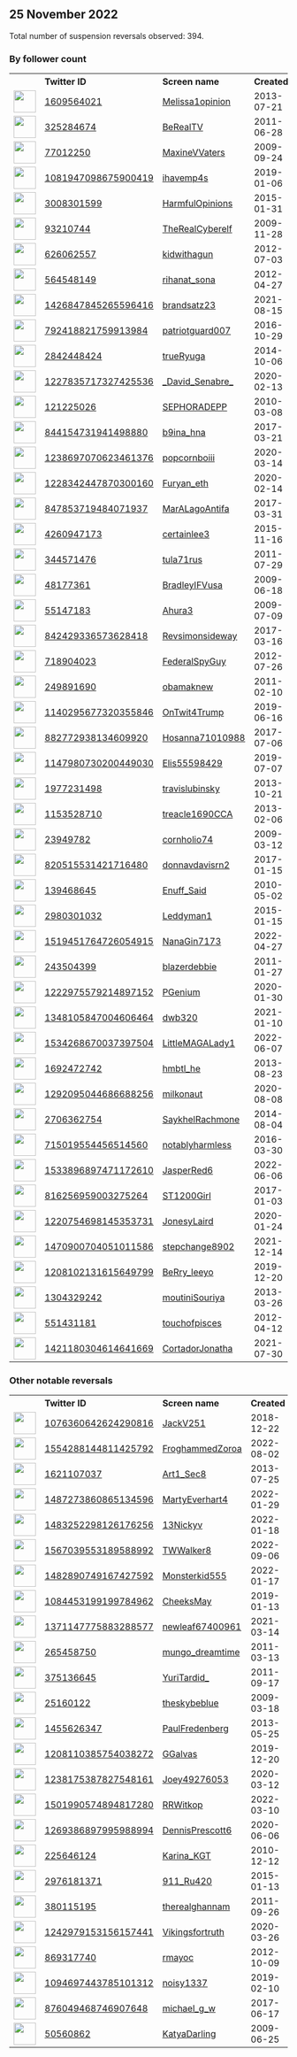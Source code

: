 
## 25 November 2022
Total number of suspension reversals observed: 394.

### By follower count
<table><tr><th></th><th align="left">Twitter ID</th><th align="left">Screen name</th>
<th align="left">Created</th><th align="left">Status</th><th align="left">Suspended</th><th align="left">Followers</th>
<tr><td><a href="https://pbs.twimg.com/profile_images/1624605770024202241/s0zGenOD_normal.jpg"><img src="https://pbs.twimg.com/profile_images/1624605770024202241/s0zGenOD_normal.jpg" width="40px" height="40px" align="center"/></a></td><td><a href="https://twitter.com/intent/user?user_id=1609564021">1609564021</a></td><td><a href="https://twitter.com/Melissa1opinion">Melissa1opinion</a></td><td>2013-07-21</td><td align="center"></td><td></td><td>24981</td></tr>
<tr><td><a href="https://pbs.twimg.com/profile_images/1619856311218323456/a6-Ju_7K_normal.jpg"><img src="https://pbs.twimg.com/profile_images/1619856311218323456/a6-Ju_7K_normal.jpg" width="40px" height="40px" align="center"/></a></td><td><a href="https://twitter.com/intent/user?user_id=325284674">325284674</a></td><td><a href="https://twitter.com/BeRealTV">BeRealTV</a></td><td>2011-06-28</td><td align="center"></td><td></td><td>24203</td></tr>
<tr><td><a href="https://pbs.twimg.com/profile_images/1615512103367876609/tAyFKHFb_normal.jpg"><img src="https://pbs.twimg.com/profile_images/1615512103367876609/tAyFKHFb_normal.jpg" width="40px" height="40px" align="center"/></a></td><td><a href="https://twitter.com/intent/user?user_id=77012250">77012250</a></td><td><a href="https://twitter.com/MaxineVVaters">MaxineVVaters</a></td><td>2009-09-24</td><td align="center">🚫</td><td></td><td>23874</td></tr>
<tr><td><a href="https://pbs.twimg.com/profile_images/1139763796187025408/u7fEDnOo_normal.jpg"><img src="https://pbs.twimg.com/profile_images/1139763796187025408/u7fEDnOo_normal.jpg" width="40px" height="40px" align="center"/></a></td><td><a href="https://twitter.com/intent/user?user_id=1081947098675900419">1081947098675900419</a></td><td><a href="https://twitter.com/ihavemp4s">ihavemp4s</a></td><td>2019-01-06</td><td align="center"></td><td></td><td>20388</td></tr>
<tr><td><a href="https://pbs.twimg.com/profile_images/1595937458335760384/_MqX-H-K_normal.jpg"><img src="https://pbs.twimg.com/profile_images/1595937458335760384/_MqX-H-K_normal.jpg" width="40px" height="40px" align="center"/></a></td><td><a href="https://twitter.com/intent/user?user_id=3008301599">3008301599</a></td><td><a href="https://twitter.com/HarmfulOpinions">HarmfulOpinions</a></td><td>2015-01-31</td><td align="center"></td><td></td><td>19087</td></tr>
<tr><td><a href="https://pbs.twimg.com/profile_images/1612248314057232384/7IK91kLQ_normal.jpg"><img src="https://pbs.twimg.com/profile_images/1612248314057232384/7IK91kLQ_normal.jpg" width="40px" height="40px" align="center"/></a></td><td><a href="https://twitter.com/intent/user?user_id=93210744">93210744</a></td><td><a href="https://twitter.com/TheRealCyberelf">TheRealCyberelf</a></td><td>2009-11-28</td><td align="center"></td><td></td><td>18453</td></tr>
<tr><td><a href="https://pbs.twimg.com/profile_images/1596422152164614144/R0001Cne_normal.jpg"><img src="https://pbs.twimg.com/profile_images/1596422152164614144/R0001Cne_normal.jpg" width="40px" height="40px" align="center"/></a></td><td><a href="https://twitter.com/intent/user?user_id=626062557">626062557</a></td><td><a href="https://twitter.com/kidwithagun">kidwithagun</a></td><td>2012-07-03</td><td align="center"></td><td></td><td>16560</td></tr>
<tr><td><a href="https://pbs.twimg.com/profile_images/1596209865810132992/QcBOUQu5_normal.jpg"><img src="https://pbs.twimg.com/profile_images/1596209865810132992/QcBOUQu5_normal.jpg" width="40px" height="40px" align="center"/></a></td><td><a href="https://twitter.com/intent/user?user_id=564548149">564548149</a></td><td><a href="https://twitter.com/rihanat_sona">rihanat_sona</a></td><td>2012-04-27</td><td align="center"></td><td></td><td>16555</td></tr>
<tr><td><a href="https://pbs.twimg.com/profile_images/1600471660674617345/re5zNKs6_normal.jpg"><img src="https://pbs.twimg.com/profile_images/1600471660674617345/re5zNKs6_normal.jpg" width="40px" height="40px" align="center"/></a></td><td><a href="https://twitter.com/intent/user?user_id=1426847845265596416">1426847845265596416</a></td><td><a href="https://twitter.com/brandsatz23">brandsatz23</a></td><td>2021-08-15</td><td align="center"></td><td>2022-10-31</td><td>15536</td></tr>
<tr><td><a href="https://pbs.twimg.com/profile_images/1031563419424628737/3BQu9uBX_normal.jpg"><img src="https://pbs.twimg.com/profile_images/1031563419424628737/3BQu9uBX_normal.jpg" width="40px" height="40px" align="center"/></a></td><td><a href="https://twitter.com/intent/user?user_id=792418821759913984">792418821759913984</a></td><td><a href="https://twitter.com/patriotguard007">patriotguard007</a></td><td>2016-10-29</td><td align="center"></td><td>2022-10-29</td><td>11336</td></tr>
<tr><td><a href="https://pbs.twimg.com/profile_images/1596254477207601153/DdMmXbV1_normal.jpg"><img src="https://pbs.twimg.com/profile_images/1596254477207601153/DdMmXbV1_normal.jpg" width="40px" height="40px" align="center"/></a></td><td><a href="https://twitter.com/intent/user?user_id=2842448424">2842448424</a></td><td><a href="https://twitter.com/trueRyuga">trueRyuga</a></td><td>2014-10-06</td><td align="center">🔒</td><td></td><td>11115</td></tr>
<tr><td><a href="https://pbs.twimg.com/profile_images/1291646062004969472/mI6i4HYz_normal.jpg"><img src="https://pbs.twimg.com/profile_images/1291646062004969472/mI6i4HYz_normal.jpg" width="40px" height="40px" align="center"/></a></td><td><a href="https://twitter.com/intent/user?user_id=1227835717327425536">1227835717327425536</a></td><td><a href="https://twitter.com/_David_Senabre_">_David_Senabre_</a></td><td>2020-02-13</td><td align="center"></td><td></td><td>10874</td></tr>
<tr><td><a href="https://pbs.twimg.com/profile_images/1473367782578339844/BDDkyvQ__normal.jpg"><img src="https://pbs.twimg.com/profile_images/1473367782578339844/BDDkyvQ__normal.jpg" width="40px" height="40px" align="center"/></a></td><td><a href="https://twitter.com/intent/user?user_id=121225026">121225026</a></td><td><a href="https://twitter.com/SEPHORADEPP">SEPHORADEPP</a></td><td>2010-03-08</td><td align="center"></td><td>2022-10-29</td><td>9995</td></tr>
<tr><td><a href="https://pbs.twimg.com/profile_images/1349030356968763393/BGE0ZkM6_normal.jpg"><img src="https://pbs.twimg.com/profile_images/1349030356968763393/BGE0ZkM6_normal.jpg" width="40px" height="40px" align="center"/></a></td><td><a href="https://twitter.com/intent/user?user_id=844154731941498880">844154731941498880</a></td><td><a href="https://twitter.com/b9ina_hna">b9ina_hna</a></td><td>2017-03-21</td><td align="center"></td><td></td><td>6370</td></tr>
<tr><td><a href="https://pbs.twimg.com/profile_images/1483991872032763904/AJ0lt1ol_normal.jpg"><img src="https://pbs.twimg.com/profile_images/1483991872032763904/AJ0lt1ol_normal.jpg" width="40px" height="40px" align="center"/></a></td><td><a href="https://twitter.com/intent/user?user_id=1238697070623461376">1238697070623461376</a></td><td><a href="https://twitter.com/popcornboiii">popcornboiii</a></td><td>2020-03-14</td><td align="center">🚫</td><td>2022-11-08</td><td>5654</td></tr>
<tr><td><a href="https://pbs.twimg.com/profile_images/1617539326430019584/3Ov-LBQ4_normal.jpg"><img src="https://pbs.twimg.com/profile_images/1617539326430019584/3Ov-LBQ4_normal.jpg" width="40px" height="40px" align="center"/></a></td><td><a href="https://twitter.com/intent/user?user_id=1228342447870300160">1228342447870300160</a></td><td><a href="https://twitter.com/Furyan_eth">Furyan_eth</a></td><td>2020-02-14</td><td align="center"></td><td>2022-11-08</td><td>5642</td></tr>
<tr><td><a href="https://pbs.twimg.com/profile_images/927180846175531008/p0jN9L6a_normal.jpg"><img src="https://pbs.twimg.com/profile_images/927180846175531008/p0jN9L6a_normal.jpg" width="40px" height="40px" align="center"/></a></td><td><a href="https://twitter.com/intent/user?user_id=847853719484071937">847853719484071937</a></td><td><a href="https://twitter.com/MarALagoAntifa">MarALagoAntifa</a></td><td>2017-03-31</td><td align="center"></td><td></td><td>5020</td></tr>
<tr><td><a href="https://pbs.twimg.com/profile_images/1265774465708732420/tOU3dZ3L_normal.jpg"><img src="https://pbs.twimg.com/profile_images/1265774465708732420/tOU3dZ3L_normal.jpg" width="40px" height="40px" align="center"/></a></td><td><a href="https://twitter.com/intent/user?user_id=4260947173">4260947173</a></td><td><a href="https://twitter.com/certainlee3">certainlee3</a></td><td>2015-11-16</td><td align="center"></td><td>2022-10-29</td><td>4575</td></tr>
<tr><td><a href="https://pbs.twimg.com/profile_images/726358633202724864/5IxF42U3_normal.jpg"><img src="https://pbs.twimg.com/profile_images/726358633202724864/5IxF42U3_normal.jpg" width="40px" height="40px" align="center"/></a></td><td><a href="https://twitter.com/intent/user?user_id=344571476">344571476</a></td><td><a href="https://twitter.com/tula71rus">tula71rus</a></td><td>2011-07-29</td><td align="center"></td><td></td><td>4566</td></tr>
<tr><td><a href="https://pbs.twimg.com/profile_images/1268503928/image_normal.jpg"><img src="https://pbs.twimg.com/profile_images/1268503928/image_normal.jpg" width="40px" height="40px" align="center"/></a></td><td><a href="https://twitter.com/intent/user?user_id=48177361">48177361</a></td><td><a href="https://twitter.com/BradleyIFVusa">BradleyIFVusa</a></td><td>2009-06-18</td><td align="center"></td><td></td><td>4117</td></tr>
<tr><td><a href="https://pbs.twimg.com/profile_images/1603948023675076608/2FEm5OSx_normal.jpg"><img src="https://pbs.twimg.com/profile_images/1603948023675076608/2FEm5OSx_normal.jpg" width="40px" height="40px" align="center"/></a></td><td><a href="https://twitter.com/intent/user?user_id=55147183">55147183</a></td><td><a href="https://twitter.com/Ahura3">Ahura3</a></td><td>2009-07-09</td><td align="center"></td><td></td><td>3744</td></tr>
<tr><td><a href="https://pbs.twimg.com/profile_images/1319705468294529024/1HPi0MVb_normal.jpg"><img src="https://pbs.twimg.com/profile_images/1319705468294529024/1HPi0MVb_normal.jpg" width="40px" height="40px" align="center"/></a></td><td><a href="https://twitter.com/intent/user?user_id=842429336573628418">842429336573628418</a></td><td><a href="https://twitter.com/Revsimonsideway">Revsimonsideway</a></td><td>2017-03-16</td><td align="center"></td><td></td><td>3552</td></tr>
<tr><td><a href="https://pbs.twimg.com/profile_images/3368427308/08273ff3c0ce8ff1506c91e237c05d7f_normal.jpeg"><img src="https://pbs.twimg.com/profile_images/3368427308/08273ff3c0ce8ff1506c91e237c05d7f_normal.jpeg" width="40px" height="40px" align="center"/></a></td><td><a href="https://twitter.com/intent/user?user_id=718904023">718904023</a></td><td><a href="https://twitter.com/FederalSpyGuy">FederalSpyGuy</a></td><td>2012-07-26</td><td align="center"></td><td></td><td>3360</td></tr>
<tr><td><a href="https://pbs.twimg.com/profile_images/1090194683849068544/BRhV7NCy_normal.jpg"><img src="https://pbs.twimg.com/profile_images/1090194683849068544/BRhV7NCy_normal.jpg" width="40px" height="40px" align="center"/></a></td><td><a href="https://twitter.com/intent/user?user_id=249891690">249891690</a></td><td><a href="https://twitter.com/obamaknew">obamaknew</a></td><td>2011-02-10</td><td align="center">🚫</td><td></td><td>3359</td></tr>
<tr><td><a href="https://pbs.twimg.com/profile_images/1597411582434332672/Y0XLnpHS_normal.jpg"><img src="https://pbs.twimg.com/profile_images/1597411582434332672/Y0XLnpHS_normal.jpg" width="40px" height="40px" align="center"/></a></td><td><a href="https://twitter.com/intent/user?user_id=1140295677320355846">1140295677320355846</a></td><td><a href="https://twitter.com/OnTwit4Trump">OnTwit4Trump</a></td><td>2019-06-16</td><td align="center"></td><td></td><td>3325</td></tr>
<tr><td><a href="https://pbs.twimg.com/profile_images/1274028324302569472/KDakWojM_normal.jpg"><img src="https://pbs.twimg.com/profile_images/1274028324302569472/KDakWojM_normal.jpg" width="40px" height="40px" align="center"/></a></td><td><a href="https://twitter.com/intent/user?user_id=882772938134609920">882772938134609920</a></td><td><a href="https://twitter.com/Hosanna71010988">Hosanna71010988</a></td><td>2017-07-06</td><td align="center"></td><td></td><td>3100</td></tr>
<tr><td><a href="https://pbs.twimg.com/profile_images/1608512189572186118/gSw5XbzC_normal.jpg"><img src="https://pbs.twimg.com/profile_images/1608512189572186118/gSw5XbzC_normal.jpg" width="40px" height="40px" align="center"/></a></td><td><a href="https://twitter.com/intent/user?user_id=1147980730200449030">1147980730200449030</a></td><td><a href="https://twitter.com/Elis55598429">Elis55598429</a></td><td>2019-07-07</td><td align="center">🔒</td><td></td><td>2934</td></tr>
<tr><td><a href="https://pbs.twimg.com/profile_images/1608924855315099648/iR_DfAdm_normal.jpg"><img src="https://pbs.twimg.com/profile_images/1608924855315099648/iR_DfAdm_normal.jpg" width="40px" height="40px" align="center"/></a></td><td><a href="https://twitter.com/intent/user?user_id=1977231498">1977231498</a></td><td><a href="https://twitter.com/travislubinsky">travislubinsky</a></td><td>2013-10-21</td><td align="center"></td><td>2022-11-08</td><td>2890</td></tr>
<tr><td><a href="https://pbs.twimg.com/profile_images/1060842659940630528/KaE4JpO5_normal.jpg"><img src="https://pbs.twimg.com/profile_images/1060842659940630528/KaE4JpO5_normal.jpg" width="40px" height="40px" align="center"/></a></td><td><a href="https://twitter.com/intent/user?user_id=1153528710">1153528710</a></td><td><a href="https://twitter.com/treacle1690CCA">treacle1690CCA</a></td><td>2013-02-06</td><td align="center"></td><td></td><td>2880</td></tr>
<tr><td><a href="https://pbs.twimg.com/profile_images/1626601452364869638/9-Q1c1Bl_normal.jpg"><img src="https://pbs.twimg.com/profile_images/1626601452364869638/9-Q1c1Bl_normal.jpg" width="40px" height="40px" align="center"/></a></td><td><a href="https://twitter.com/intent/user?user_id=23949782">23949782</a></td><td><a href="https://twitter.com/cornholio74">cornholio74</a></td><td>2009-03-12</td><td align="center"></td><td></td><td>2789</td></tr>
<tr><td><a href="https://pbs.twimg.com/profile_images/1456394272341647363/RfPX3hog_normal.jpg"><img src="https://pbs.twimg.com/profile_images/1456394272341647363/RfPX3hog_normal.jpg" width="40px" height="40px" align="center"/></a></td><td><a href="https://twitter.com/intent/user?user_id=820515531421716480">820515531421716480</a></td><td><a href="https://twitter.com/donnavdavisrn2">donnavdavisrn2</a></td><td>2017-01-15</td><td align="center"></td><td>2022-10-29</td><td>2691</td></tr>
<tr><td><a href="https://pbs.twimg.com/profile_images/1168173299706126337/4bs-76EZ_normal.jpg"><img src="https://pbs.twimg.com/profile_images/1168173299706126337/4bs-76EZ_normal.jpg" width="40px" height="40px" align="center"/></a></td><td><a href="https://twitter.com/intent/user?user_id=139468645">139468645</a></td><td><a href="https://twitter.com/Enuff_Said">Enuff_Said</a></td><td>2010-05-02</td><td align="center"></td><td></td><td>2480</td></tr>
<tr><td><a href="https://pbs.twimg.com/profile_images/1061131302882152448/CHs1lF9Y_normal.jpg"><img src="https://pbs.twimg.com/profile_images/1061131302882152448/CHs1lF9Y_normal.jpg" width="40px" height="40px" align="center"/></a></td><td><a href="https://twitter.com/intent/user?user_id=2980301032">2980301032</a></td><td><a href="https://twitter.com/Leddyman1">Leddyman1</a></td><td>2015-01-15</td><td align="center">🔒</td><td></td><td>2312</td></tr>
<tr><td><a href="https://pbs.twimg.com/profile_images/1611114841384620032/7NVP6Ru__normal.jpg"><img src="https://pbs.twimg.com/profile_images/1611114841384620032/7NVP6Ru__normal.jpg" width="40px" height="40px" align="center"/></a></td><td><a href="https://twitter.com/intent/user?user_id=1519451764726054915">1519451764726054915</a></td><td><a href="https://twitter.com/NanaGin7173">NanaGin7173</a></td><td>2022-04-27</td><td align="center"></td><td>2022-10-19</td><td>2283</td></tr>
<tr><td><a href="https://pbs.twimg.com/profile_images/1601305291727187968/_9KSEzeM_normal.jpg"><img src="https://pbs.twimg.com/profile_images/1601305291727187968/_9KSEzeM_normal.jpg" width="40px" height="40px" align="center"/></a></td><td><a href="https://twitter.com/intent/user?user_id=243504399">243504399</a></td><td><a href="https://twitter.com/blazerdebbie">blazerdebbie</a></td><td>2011-01-27</td><td align="center"></td><td></td><td>2248</td></tr>
<tr><td><a href="https://pbs.twimg.com/profile_images/1597518989013684227/Y1-R-QCZ_normal.jpg"><img src="https://pbs.twimg.com/profile_images/1597518989013684227/Y1-R-QCZ_normal.jpg" width="40px" height="40px" align="center"/></a></td><td><a href="https://twitter.com/intent/user?user_id=1222975579214897152">1222975579214897152</a></td><td><a href="https://twitter.com/PGenium">PGenium</a></td><td>2020-01-30</td><td align="center"></td><td></td><td>2245</td></tr>
<tr><td><a href="https://pbs.twimg.com/profile_images/1442395606677434370/_qB8lcke_normal.jpg"><img src="https://pbs.twimg.com/profile_images/1442395606677434370/_qB8lcke_normal.jpg" width="40px" height="40px" align="center"/></a></td><td><a href="https://twitter.com/intent/user?user_id=1348105847004606464">1348105847004606464</a></td><td><a href="https://twitter.com/dwb320">dwb320</a></td><td>2021-01-10</td><td align="center"></td><td>2022-10-29</td><td>2223</td></tr>
<tr><td><a href="https://pbs.twimg.com/profile_images/1536908359600943104/BLLedc-r_normal.jpg"><img src="https://pbs.twimg.com/profile_images/1536908359600943104/BLLedc-r_normal.jpg" width="40px" height="40px" align="center"/></a></td><td><a href="https://twitter.com/intent/user?user_id=1534268670037397504">1534268670037397504</a></td><td><a href="https://twitter.com/LittleMAGALady1">LittleMAGALady1</a></td><td>2022-06-07</td><td align="center"></td><td>2022-10-20</td><td>2133</td></tr>
<tr><td><a href="https://pbs.twimg.com/profile_images/1543218039273193472/lOnIrE4__normal.jpg"><img src="https://pbs.twimg.com/profile_images/1543218039273193472/lOnIrE4__normal.jpg" width="40px" height="40px" align="center"/></a></td><td><a href="https://twitter.com/intent/user?user_id=1692472742">1692472742</a></td><td><a href="https://twitter.com/hmbtl_he">hmbtl_he</a></td><td>2013-08-23</td><td align="center"></td><td>2022-11-08</td><td>2125</td></tr>
<tr><td><a href="https://pbs.twimg.com/profile_images/1371051078091964417/Xt1x72kr_normal.png"><img src="https://pbs.twimg.com/profile_images/1371051078091964417/Xt1x72kr_normal.png" width="40px" height="40px" align="center"/></a></td><td><a href="https://twitter.com/intent/user?user_id=1292095044686688256">1292095044686688256</a></td><td><a href="https://twitter.com/milkonaut">milkonaut</a></td><td>2020-08-08</td><td align="center">🔒</td><td></td><td>2124</td></tr>
<tr><td><a href="https://pbs.twimg.com/profile_images/1599084635048366081/jNq0Vnwe_normal.jpg"><img src="https://pbs.twimg.com/profile_images/1599084635048366081/jNq0Vnwe_normal.jpg" width="40px" height="40px" align="center"/></a></td><td><a href="https://twitter.com/intent/user?user_id=2706362754">2706362754</a></td><td><a href="https://twitter.com/SaykhelRachmone">SaykhelRachmone</a></td><td>2014-08-04</td><td align="center"></td><td></td><td>2073</td></tr>
<tr><td><a href="https://pbs.twimg.com/profile_images/1617746815025139714/dBvom782_normal.jpg"><img src="https://pbs.twimg.com/profile_images/1617746815025139714/dBvom782_normal.jpg" width="40px" height="40px" align="center"/></a></td><td><a href="https://twitter.com/intent/user?user_id=715019554456514560">715019554456514560</a></td><td><a href="https://twitter.com/notablyharmless">notablyharmless</a></td><td>2016-03-30</td><td align="center"></td><td></td><td>2015</td></tr>
<tr><td><a href="https://pbs.twimg.com/profile_images/1564635123382992908/s7mf57jw_normal.jpg"><img src="https://pbs.twimg.com/profile_images/1564635123382992908/s7mf57jw_normal.jpg" width="40px" height="40px" align="center"/></a></td><td><a href="https://twitter.com/intent/user?user_id=1533896897471172610">1533896897471172610</a></td><td><a href="https://twitter.com/JasperRed6">JasperRed6</a></td><td>2022-06-06</td><td align="center"></td><td>2022-09-08</td><td>1976</td></tr>
<tr><td><a href="https://pbs.twimg.com/profile_images/817825506062114816/JdmbNaNT_normal.jpg"><img src="https://pbs.twimg.com/profile_images/817825506062114816/JdmbNaNT_normal.jpg" width="40px" height="40px" align="center"/></a></td><td><a href="https://twitter.com/intent/user?user_id=816256959003275264">816256959003275264</a></td><td><a href="https://twitter.com/ST1200Girl">ST1200Girl</a></td><td>2017-01-03</td><td align="center"></td><td></td><td>1952</td></tr>
<tr><td><a href="https://pbs.twimg.com/profile_images/1296957129354547201/if7RViUm_normal.jpg"><img src="https://pbs.twimg.com/profile_images/1296957129354547201/if7RViUm_normal.jpg" width="40px" height="40px" align="center"/></a></td><td><a href="https://twitter.com/intent/user?user_id=1220754698145353731">1220754698145353731</a></td><td><a href="https://twitter.com/JonesyLaird">JonesyLaird</a></td><td>2020-01-24</td><td align="center"></td><td></td><td>1927</td></tr>
<tr><td><a href="https://pbs.twimg.com/profile_images/1604783253063634945/wRhEKYtx_normal.jpg"><img src="https://pbs.twimg.com/profile_images/1604783253063634945/wRhEKYtx_normal.jpg" width="40px" height="40px" align="center"/></a></td><td><a href="https://twitter.com/intent/user?user_id=1470900704051011586">1470900704051011586</a></td><td><a href="https://twitter.com/stepchange8902">stepchange8902</a></td><td>2021-12-14</td><td align="center"></td><td>2022-11-08</td><td>1902</td></tr>
<tr><td><a href="https://pbs.twimg.com/profile_images/1506067178382147587/GlwnOPiV_normal.jpg"><img src="https://pbs.twimg.com/profile_images/1506067178382147587/GlwnOPiV_normal.jpg" width="40px" height="40px" align="center"/></a></td><td><a href="https://twitter.com/intent/user?user_id=1208102131615649799">1208102131615649799</a></td><td><a href="https://twitter.com/BeRry_leeyo">BeRry_leeyo</a></td><td>2019-12-20</td><td align="center">🚫</td><td>2022-09-30</td><td>1880</td></tr>
<tr><td><a href="https://pbs.twimg.com/profile_images/869121215473958912/yeiwoR0x_normal.jpg"><img src="https://pbs.twimg.com/profile_images/869121215473958912/yeiwoR0x_normal.jpg" width="40px" height="40px" align="center"/></a></td><td><a href="https://twitter.com/intent/user?user_id=1304329242">1304329242</a></td><td><a href="https://twitter.com/moutiniSouriya">moutiniSouriya</a></td><td>2013-03-26</td><td align="center">🔒</td><td></td><td>1852</td></tr>
<tr><td><a href="https://pbs.twimg.com/profile_images/1368964663204057088/ggGM3DJa_normal.jpg"><img src="https://pbs.twimg.com/profile_images/1368964663204057088/ggGM3DJa_normal.jpg" width="40px" height="40px" align="center"/></a></td><td><a href="https://twitter.com/intent/user?user_id=551431181">551431181</a></td><td><a href="https://twitter.com/touchofpisces">touchofpisces</a></td><td>2012-04-12</td><td align="center"></td><td></td><td>1825</td></tr>
<tr><td><a href="https://pbs.twimg.com/profile_images/1561366359711293440/nZKG8d44_normal.jpg"><img src="https://pbs.twimg.com/profile_images/1561366359711293440/nZKG8d44_normal.jpg" width="40px" height="40px" align="center"/></a></td><td><a href="https://twitter.com/intent/user?user_id=1421180304614641669">1421180304614641669</a></td><td><a href="https://twitter.com/CortadorJonatha">CortadorJonatha</a></td><td>2021-07-30</td><td align="center"></td><td>2022-08-28</td><td>1759</td></tr>
</table>

### Other notable reversals
<table><tr><th></th><th align="left">Twitter ID</th><th align="left">Screen name</th>
<th align="left">Created</th><th align="left">Status</th><th align="left">Suspended</th><th align="left">Followers</th>
<tr><td><a href="https://pbs.twimg.com/profile_images/1125873290860306432/jfteV_Z1_normal.jpg"><img src="https://pbs.twimg.com/profile_images/1125873290860306432/jfteV_Z1_normal.jpg" width="40px" height="40px" align="center"/></a></td><td><a href="https://twitter.com/intent/user?user_id=1076360642624290816">1076360642624290816</a></td><td><a href="https://twitter.com/JackV251">JackV251</a></td><td>2018-12-22</td><td align="center"></td><td>2022-09-08</td><td>108</td></tr>
<tr><td><a href="https://pbs.twimg.com/profile_images/1554814216565047296/PjybsdRk_normal.jpg"><img src="https://pbs.twimg.com/profile_images/1554814216565047296/PjybsdRk_normal.jpg" width="40px" height="40px" align="center"/></a></td><td><a href="https://twitter.com/intent/user?user_id=1554288144811425792">1554288144811425792</a></td><td><a href="https://twitter.com/FroghammedZoroa">FroghammedZoroa</a></td><td>2022-08-02</td><td align="center"></td><td>2022-11-01</td><td>78</td></tr>
<tr><td><a href="https://pbs.twimg.com/profile_images/1447654249249259521/Da1dkLb7_normal.jpg"><img src="https://pbs.twimg.com/profile_images/1447654249249259521/Da1dkLb7_normal.jpg" width="40px" height="40px" align="center"/></a></td><td><a href="https://twitter.com/intent/user?user_id=1621107037">1621107037</a></td><td><a href="https://twitter.com/Art1_Sec8">Art1_Sec8</a></td><td>2013-07-25</td><td align="center"></td><td>2022-06-12</td><td>794</td></tr>
<tr><td><a href="https://pbs.twimg.com/profile_images/1570094813596319747/8Ucn4AOf_normal.jpg"><img src="https://pbs.twimg.com/profile_images/1570094813596319747/8Ucn4AOf_normal.jpg" width="40px" height="40px" align="center"/></a></td><td><a href="https://twitter.com/intent/user?user_id=1487273860865134596">1487273860865134596</a></td><td><a href="https://twitter.com/MartyEverhart4">MartyEverhart4</a></td><td>2022-01-29</td><td align="center"></td><td>2022-10-20</td><td>1732</td></tr>
<tr><td><a href="https://pbs.twimg.com/profile_images/1483252579110985729/bdbNtcHm_normal.png"><img src="https://pbs.twimg.com/profile_images/1483252579110985729/bdbNtcHm_normal.png" width="40px" height="40px" align="center"/></a></td><td><a href="https://twitter.com/intent/user?user_id=1483252298126176256">1483252298126176256</a></td><td><a href="https://twitter.com/13Nickyv">13Nickyv</a></td><td>2022-01-18</td><td align="center"></td><td>2022-10-20</td><td>180</td></tr>
<tr><td><a href="https://pbs.twimg.com/profile_images/1572812124010807296/IjWC6S8g_normal.jpg"><img src="https://pbs.twimg.com/profile_images/1572812124010807296/IjWC6S8g_normal.jpg" width="40px" height="40px" align="center"/></a></td><td><a href="https://twitter.com/intent/user?user_id=1567039553189588992">1567039553189588992</a></td><td><a href="https://twitter.com/TWWalker8">TWWalker8</a></td><td>2022-09-06</td><td align="center"></td><td>2022-10-28</td><td>327</td></tr>
<tr><td><a href="https://pbs.twimg.com/profile_images/1484836951706460160/YuIDJ_FX_normal.jpg"><img src="https://pbs.twimg.com/profile_images/1484836951706460160/YuIDJ_FX_normal.jpg" width="40px" height="40px" align="center"/></a></td><td><a href="https://twitter.com/intent/user?user_id=1482890749167427592">1482890749167427592</a></td><td><a href="https://twitter.com/Monsterkid555">Monsterkid555</a></td><td>2022-01-17</td><td align="center"></td><td>2022-10-05</td><td>585</td></tr>
<tr><td><a href="https://pbs.twimg.com/profile_images/1603970196468862977/vTXuhPip_normal.jpg"><img src="https://pbs.twimg.com/profile_images/1603970196468862977/vTXuhPip_normal.jpg" width="40px" height="40px" align="center"/></a></td><td><a href="https://twitter.com/intent/user?user_id=1084453199199784962">1084453199199784962</a></td><td><a href="https://twitter.com/CheeksMay">CheeksMay</a></td><td>2019-01-13</td><td align="center"></td><td></td><td>197</td></tr>
<tr><td><a href="https://pbs.twimg.com/profile_images/1480888855247179777/SfD69xV-_normal.jpg"><img src="https://pbs.twimg.com/profile_images/1480888855247179777/SfD69xV-_normal.jpg" width="40px" height="40px" align="center"/></a></td><td><a href="https://twitter.com/intent/user?user_id=1371147775883288577">1371147775883288577</a></td><td><a href="https://twitter.com/newleaf67400961">newleaf67400961</a></td><td>2021-03-14</td><td align="center"></td><td>2022-09-13</td><td>532</td></tr>
<tr><td><a href="https://pbs.twimg.com/profile_images/1306227239197925383/Zp6NEUBz_normal.jpg"><img src="https://pbs.twimg.com/profile_images/1306227239197925383/Zp6NEUBz_normal.jpg" width="40px" height="40px" align="center"/></a></td><td><a href="https://twitter.com/intent/user?user_id=265458750">265458750</a></td><td><a href="https://twitter.com/mungo_dreamtime">mungo_dreamtime</a></td><td>2011-03-13</td><td align="center"></td><td></td><td>109</td></tr>
<tr><td><a href="https://pbs.twimg.com/profile_images/1596110380874465280/_twgVHtC_normal.jpg"><img src="https://pbs.twimg.com/profile_images/1596110380874465280/_twgVHtC_normal.jpg" width="40px" height="40px" align="center"/></a></td><td><a href="https://twitter.com/intent/user?user_id=375136645">375136645</a></td><td><a href="https://twitter.com/YuriTardid_">YuriTardid_</a></td><td>2011-09-17</td><td align="center"></td><td>2022-11-14</td><td>145</td></tr>
<tr><td><a href="https://pbs.twimg.com/profile_images/1548774489617563649/n7yoyLcO_normal.jpg"><img src="https://pbs.twimg.com/profile_images/1548774489617563649/n7yoyLcO_normal.jpg" width="40px" height="40px" align="center"/></a></td><td><a href="https://twitter.com/intent/user?user_id=25160122">25160122</a></td><td><a href="https://twitter.com/theskybeblue">theskybeblue</a></td><td>2009-03-18</td><td align="center"></td><td>2022-07-23</td><td>855</td></tr>
<tr><td><a href="https://pbs.twimg.com/profile_images/3740203848/de29b39e70e0d6985c442647903dc279_normal.jpeg"><img src="https://pbs.twimg.com/profile_images/3740203848/de29b39e70e0d6985c442647903dc279_normal.jpeg" width="40px" height="40px" align="center"/></a></td><td><a href="https://twitter.com/intent/user?user_id=1455626347">1455626347</a></td><td><a href="https://twitter.com/PaulFredenberg">PaulFredenberg</a></td><td>2013-05-25</td><td align="center"></td><td>2022-11-08</td><td>124</td></tr>
<tr><td><a href="https://pbs.twimg.com/profile_images/1335102257554079745/ZPuGVvff_normal.jpg"><img src="https://pbs.twimg.com/profile_images/1335102257554079745/ZPuGVvff_normal.jpg" width="40px" height="40px" align="center"/></a></td><td><a href="https://twitter.com/intent/user?user_id=1208110385754038272">1208110385754038272</a></td><td><a href="https://twitter.com/GGalvas">GGalvas</a></td><td>2019-12-20</td><td align="center"></td><td>2022-10-29</td><td>1378</td></tr>
<tr><td><a href="https://pbs.twimg.com/profile_images/1383221521041088515/Tza3Mfyw_normal.jpg"><img src="https://pbs.twimg.com/profile_images/1383221521041088515/Tza3Mfyw_normal.jpg" width="40px" height="40px" align="center"/></a></td><td><a href="https://twitter.com/intent/user?user_id=1238175387827548161">1238175387827548161</a></td><td><a href="https://twitter.com/Joey49276053">Joey49276053</a></td><td>2020-03-12</td><td align="center"></td><td>2022-10-29</td><td>668</td></tr>
<tr><td><a href="https://pbs.twimg.com/profile_images/1542880877113384961/aR5kALdH_normal.jpg"><img src="https://pbs.twimg.com/profile_images/1542880877113384961/aR5kALdH_normal.jpg" width="40px" height="40px" align="center"/></a></td><td><a href="https://twitter.com/intent/user?user_id=1501990574894817280">1501990574894817280</a></td><td><a href="https://twitter.com/RRWitkop">RRWitkop</a></td><td>2022-03-10</td><td align="center"></td><td>2022-09-28</td><td>81</td></tr>
<tr><td><a href="https://pbs.twimg.com/profile_images/1596360597918175232/gg7CvzMm_normal.jpg"><img src="https://pbs.twimg.com/profile_images/1596360597918175232/gg7CvzMm_normal.jpg" width="40px" height="40px" align="center"/></a></td><td><a href="https://twitter.com/intent/user?user_id=1269386897995988994">1269386897995988994</a></td><td><a href="https://twitter.com/DennisPrescott6">DennisPrescott6</a></td><td>2020-06-06</td><td align="center"></td><td></td><td>479</td></tr>
<tr><td><a href="https://pbs.twimg.com/profile_images/1146092073365516288/06WhnQYE_normal.jpg"><img src="https://pbs.twimg.com/profile_images/1146092073365516288/06WhnQYE_normal.jpg" width="40px" height="40px" align="center"/></a></td><td><a href="https://twitter.com/intent/user?user_id=225646124">225646124</a></td><td><a href="https://twitter.com/Karina_KGT">Karina_KGT</a></td><td>2010-12-12</td><td align="center"></td><td></td><td>1027</td></tr>
<tr><td><a href="https://pbs.twimg.com/profile_images/1476705919178321924/A1x5I7u__normal.jpg"><img src="https://pbs.twimg.com/profile_images/1476705919178321924/A1x5I7u__normal.jpg" width="40px" height="40px" align="center"/></a></td><td><a href="https://twitter.com/intent/user?user_id=2976181371">2976181371</a></td><td><a href="https://twitter.com/911_Ru420">911_Ru420</a></td><td>2015-01-13</td><td align="center"></td><td>2022-11-08</td><td>231</td></tr>
<tr><td><a href="https://pbs.twimg.com/profile_images/1522259910003773443/QOTkoXLj_normal.jpg"><img src="https://pbs.twimg.com/profile_images/1522259910003773443/QOTkoXLj_normal.jpg" width="40px" height="40px" align="center"/></a></td><td><a href="https://twitter.com/intent/user?user_id=380115195">380115195</a></td><td><a href="https://twitter.com/therealghannam">therealghannam</a></td><td>2011-09-26</td><td align="center"></td><td>2022-11-08</td><td>1394</td></tr>
<tr><td><a href="https://pbs.twimg.com/profile_images/1366611888243503105/m1xgFrZU_normal.jpg"><img src="https://pbs.twimg.com/profile_images/1366611888243503105/m1xgFrZU_normal.jpg" width="40px" height="40px" align="center"/></a></td><td><a href="https://twitter.com/intent/user?user_id=1242979153156157441">1242979153156157441</a></td><td><a href="https://twitter.com/Vikingsfortruth">Vikingsfortruth</a></td><td>2020-03-26</td><td align="center"></td><td>2022-08-23</td><td>148</td></tr>
<tr><td><a href="https://pbs.twimg.com/profile_images/1407051204908232704/k2Msxg0G_normal.jpg"><img src="https://pbs.twimg.com/profile_images/1407051204908232704/k2Msxg0G_normal.jpg" width="40px" height="40px" align="center"/></a></td><td><a href="https://twitter.com/intent/user?user_id=869317740">869317740</a></td><td><a href="https://twitter.com/rmayoc">rmayoc</a></td><td>2012-10-09</td><td align="center">🔒</td><td>2022-10-29</td><td>569</td></tr>
<tr><td><a href="https://pbs.twimg.com/profile_images/1515249188245803015/VVla0Z6Q_normal.jpg"><img src="https://pbs.twimg.com/profile_images/1515249188245803015/VVla0Z6Q_normal.jpg" width="40px" height="40px" align="center"/></a></td><td><a href="https://twitter.com/intent/user?user_id=1094697443785101312">1094697443785101312</a></td><td><a href="https://twitter.com/noisy1337">noisy1337</a></td><td>2019-02-10</td><td align="center"></td><td>2022-10-31</td><td>32</td></tr>
<tr><td><a href="https://pbs.twimg.com/profile_images/1221496019147358208/Al7Fm5qn_normal.jpg"><img src="https://pbs.twimg.com/profile_images/1221496019147358208/Al7Fm5qn_normal.jpg" width="40px" height="40px" align="center"/></a></td><td><a href="https://twitter.com/intent/user?user_id=876049468746907648">876049468746907648</a></td><td><a href="https://twitter.com/michael_g_w">michael_g_w</a></td><td>2017-06-17</td><td align="center"></td><td>2022-03-06</td><td>68</td></tr>
<tr><td><a href="https://abs.twimg.com/sticky/default_profile_images/default_profile_normal.png"><img src="https://abs.twimg.com/sticky/default_profile_images/default_profile_normal.png" width="40px" height="40px" align="center"/></a></td><td><a href="https://twitter.com/intent/user?user_id=50560862">50560862</a></td><td><a href="https://twitter.com/KatyaDarling">KatyaDarling</a></td><td>2009-06-25</td><td align="center">🚫</td><td>2022-11-08</td><td>6</td></tr>
</table>
